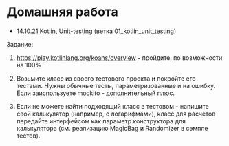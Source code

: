 # Домашняя работа

- 14.10.21 Kotlin, Unit-testing (ветка 01_kotlin_unit_testing) 
  
Задание:

1. https://play.kotlinlang.org/koans/overview - пройдите, по возможности на 100%

2. Возьмите класс из своего тестового проекта и покройте его тестами. Нужны обычные 
тесты, параметризованные и на ошибку. Если заиспользуете mockito - дополнительный плюс.

3. Если не можете найти подходящий класс в тестовом - напишите свой калькулятор 
(например, с логарифмами), класс для расчетов передайте интерфейсом как параметр 
конструктора для калькулятора (см. реализацию MagicBag и Randomizer в сэмпле тестов).
